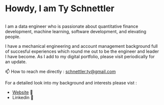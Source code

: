 # Howdy, I am Ty Schnettler

<img src="">

I am a data engineer who is passionate about quantitative finance development,
machine learning, software development, and elevating people.

I have a mechanical engineering and account management background full of succesful experiences 
which round me out to be the engineer and leader I have become.
As I add to my digital portfolio, please visit periodically for an update.
 
 📫 How to reach me directly : schnettler.ty@gmail.com

For a detailed look into my background and interests please vist :
- <a href="https://www.pipewayrunner.com/">Website</a> 💼
- <a kref="https://www.linkedin.com/in/ty-schnettler-77570b9/">Linkedin</a> 💼


